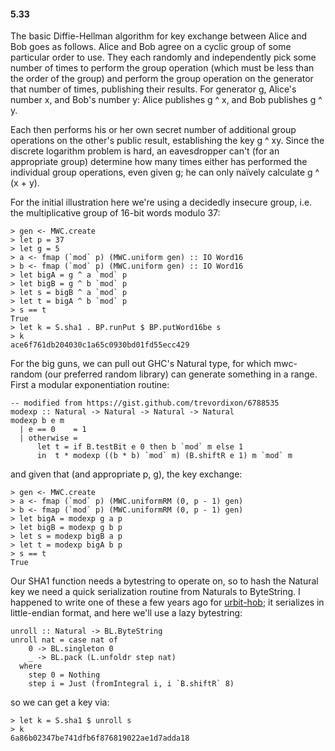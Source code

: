 #### 5.33

The basic Diffie-Hellman algorithm for key exchange between Alice and
Bob goes as follows. Alice and Bob agree on a cyclic group of some
particular order to use. They each randomly and independently pick some
number of times to perform the group operation (which must be less than
the order of the group) and perform the group operation on the generator
that number of times, publishing their results. For generator g, Alice's
number x, and Bob's number y: Alice publishes g ^ x, and Bob publishes g
^ y.

Each then performs his or her own secret number of additional group
operations on the other's public result, establishing the key g ^ xy.
Since the discrete logarithm problem is hard, an eavesdropper can't (for
an appropriate group) determine how many times either has performed the
individual group operations, even given g; he can only naïvely calculate
g ^ (x + y).

For the initial illustration here we're using a decidedly insecure
group, i.e. the multiplicative group of 16-bit words modulo 37:

    > gen <- MWC.create
    > let p = 37
    > let g = 5
    > a <- fmap (`mod` p) (MWC.uniform gen) :: IO Word16
    > b <- fmap (`mod` p) (MWC.uniform gen) :: IO Word16
    > let bigA = g ^ a `mod` p
    > let bigB = g ^ b `mod` p
    > let s = bigB ^ a `mod` p
    > let t = bigA ^ b `mod` p
    > s == t
    True
    > let k = S.sha1 . BP.runPut $ BP.putWord16be s
    > k
    ace6f761db204030c1a65c0930bd01fd55ecc429

For the big guns, we can pull out GHC's Natural type, for which
mwc-random (our preferred random library) can generate something in a
range. First a modular exponentiation routine:

    -- modified from https://gist.github.com/trevordixon/6788535
    modexp :: Natural -> Natural -> Natural -> Natural
    modexp b e m
      | e == 0    = 1
      | otherwise =
          let t = if B.testBit e 0 then b `mod` m else 1
          in  t * modexp ((b * b) `mod` m) (B.shiftR e 1) m `mod` m

and given that (and appropriate p, g), the key exchange:

    > gen <- MWC.create
    > a <- fmap (`mod` p) (MWC.uniformRM (0, p - 1) gen)
    > b <- fmap (`mod` p) (MWC.uniformRM (0, p - 1) gen)
    > let bigA = modexp g a p
    > let bigB = modexp g b p
    > let s = modexp bigB a p
    > let t = modexp bigA b p
    > s == t
    True

Our SHA1 function needs a bytestring to operate on, so to hash the
Natural key we need a quick serialization routine from Naturals
to ByteString. I happened to write one of these a few years ago
for [urbit-hob](http://git.jtobin.io/urbit-hob); it serializes in
little-endian format, and here we'll use a lazy bytestring:

    unroll :: Natural -> BL.ByteString
    unroll nat = case nat of
        0 -> BL.singleton 0
        _ -> BL.pack (L.unfoldr step nat)
      where
        step 0 = Nothing
        step i = Just (fromIntegral i, i `B.shiftR` 8)

so we can get a key via:

    > let k = S.sha1 $ unroll s
    > k
    6a86b02347be741dfb6f876819022ae1d7adda18

